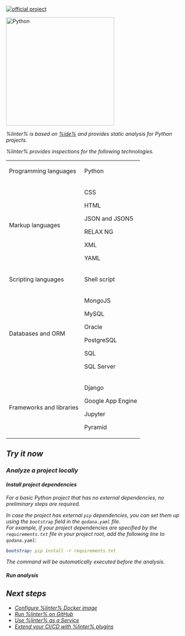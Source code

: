 [//]: # (title: Qodana Community for Python)

[![official project](https://jb.gg/badges/official-flat-square.svg)](https://confluence.jetbrains.com/display/ALL/JetBrains+on+GitHub)

<img src="python.png" dark-src="python_dark.png" alt="Python" width="296"/>

<note>
    <p>
<include src="lib_qd.xml" include-id="eap-warning">
<var name="product" value="Qodana Community for Python"/>
</include>
</p>
</note>

<var name="linter" value="Qodana Community for Python"/>
<var name="ide" value="PyCharm Community"/>
<var name="docker-image" value="jetbrains/qodana-python-community:2023.2-eap"/>

%linter% is based on [%ide%](https://www.jetbrains.com/pycharm/) and provides static analysis for Python projects.

%linter% provides inspections for the following technologies.

<table header-style="none">
    <tr>
        <td>Programming languages</td>
        <td>
            <p>Python</p>
        </td>
    </tr>
    <tr>
        <td>Markup languages</td>
        <td>
            <p>CSS</p>
            <p>HTML</p>
            <p>JSON and JSON5</p>
            <p>RELAX NG</p>
            <p>XML</p>
            <p>YAML</p>
        </td>
    </tr>
    <tr>
        <td>Scripting languages</td>
        <td>
            <p>Shell script</p>
        </td>
    </tr>
    <tr>
        <td>Databases and ORM</td>
        <td>
            <p>MongoJS</p>
            <p>MySQL</p>
            <p>Oracle</p>
            <p>PostgreSQL</p>
            <p>SQL</p>
            <p>SQL Server</p>
        </td>
    </tr>
    <tr>
        <td>Frameworks and libraries</td>
        <td>
            <p>Django</p>
            <p>Google App Engine</p>
            <p>Jupyter</p>
            <p>Pyramid</p>
        </td>
    </tr>
</table>

## Try it now

### Analyze a project locally

#### Install project dependencies

For a basic Python project that has no external dependencies, no preliminary steps are required. 

In case the project has external `pip` dependencies, you can set them up using the `bootstrap` field in the `qodana.yaml` file.  
For example, if your project dependencies are specified by the `requirements.txt` file in your project root, add the following line to `qodana.yaml`:

```yaml
bootstrap: pip install -r requirements.txt
```

The command will be automatically executed before the analysis.

#### Run analysis

<p><include src="lib_qd.xml" include-id="qodana-cli-quickstart" use-filter="non-php,py-only,non-gs,empty"/></p>

## Next steps

- <a href="qodana-python-docker-readme.xml">Configure %linter% Docker image</a>
- <a href="github.md">Run %linter% on GitHub</a>
- <a href="service.md">Use %linter% as a Service</a>
- <a href="ci.md">Extend your CI/CD with %linter% plugins</a>
